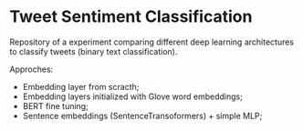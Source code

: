 # Tweet Sentiment Classification
Repository of a experiment comparing different deep learning architectures to classify tweets (binary text classification).

Approches:
  * Embedding layer from scracth;
  * Embedding layers initialized with Glove word embeddings;
  * BERT fine tuning;
  * Sentence embeddings (SentenceTransoformers) + simple MLP;

